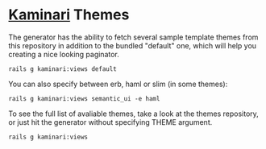 # [Kaminari](https://github.com/amatsuda/kaminari) Themes

The generator has the ability to fetch several sample template themes from this repository
in addition to the bundled "default" one, which will help you creating a nice looking paginator.

    rails g kaminari:views default

You can also specify between erb, haml or slim (in some themes):

    rails g kaminari:views semantic_ui -e haml

To see the full list of avaliable themes, take a look at the themes repository,
or just hit the generator without specifying THEME argument.

    rails g kaminari:views
